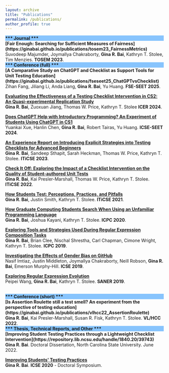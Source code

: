 ```yaml
---
layout: archive
title: "Publications"
permalink: /publications/
author_profile: true
---
```


<div style="background-color: #87C4FD"><b>*** Journal ***</b></div>
<b>[Fair Enough: Searching for Sufficient Measures of Fairness](https://ginabai.github.io/publications/tosem23_FairnessMetrics)</b> <br>
Suvodeep Majumder, Joymallya Chakraborty, <strong>Gina R. Bai</strong>, Kathryn T. Stolee, Tim Menzies. <b>TOSEM 2023</b>.

<br>
<div style="background-color: #87C4FD"><b>*** Conference (full) ***</b></div>
<b>[A Comparative Study on ChatGPT and Checklist as Support Tools for Unit Testing Education](https://ginabai.github.io/publications/fseseet25_ChatGPTvsChecklist)</b> <br>
Zihan Fang, Jiliang Li, Anda Liang, <strong>Gina R. Bai</strong>, Yu Huang. <b>FSE-SEET 2025</b>.

<b>[Evaluating the Effectiveness of a Testing Checklist Intervention in CS2: An Quasi-experimental Replication Study](https://ginabai.github.io/publications/icer24_ChecklistInCS2)</b> <br>
<strong>Gina R. Bai</strong>, Zuoxuan Jiang, Thomas W. Price, Kathryn T. Stolee <b>ICER 2024</b>.

<b>[Does ChatGPT Help with Introductory Programming? An Experiment of Students Using ChatGPT in CS1](https://ginabai.github.io/publications/icseseet24_ChatGPTinIntro)</b> <br>
Yuankai Xue, Hanlin Chen, <strong>Gina R. Bai</strong>, Robert Tairas, Yu Huang. <b>ICSE-SEET 2024</b>.

<b>[An Experience Report on Introducing Explicit Strategies into Testing Checklists for Advanced Beginners](https://ginabai.github.io/publications/iticse23_ETSChecklist)</b> <br>
<strong>Gina R. Bai</strong>, Sandeep Sthapit, Sarah Heckman, Thomas W. Price, Kathryn T. Stolee. <b>ITiCSE 2023</b>.

<b>[Check It Off: Exploring the Impact of a Checklist Intervention on the Quality of Student-authored Unit Tests](https://ginabai.github.io/publications/iticse22_TestingChecklist)</b> <br>
<strong>Gina R. Bai</strong>, Kai Presler-Marshall, Thomas W. Price, Kathryn T. Stolee. <b>ITiCSE 2022</b>.

<b>[How Students Test: Perceptions, Practices, and Pitfalls](https://ginabai.github.io/publications/iticse21_TestingPerformance)</b> <br>
<strong>Gina R. Bai</strong>, Justin Smith, Kathryn T. Stolee. <b>ITiCSE 2021</b>.

<b>[How Graduate Computing Students Search When Using an Unfamiliar Programming Language](https://ginabai.github.io/publications/icpc20_VBACodeSearch)</b> <br>
<strong>Gina R. Bai</strong>, Joshua Kayani, Kathryn T. Stolee. <b>ICPC 2020</b>.

<b>[Exploring Tools and Strategies Used During Regular Expression Composition Tasks](https://ginabai.github.io/publications/icpc19_RegexVideo)</b> <br>
<strong>Gina R. Bai</strong>, Brian Clee, Nischal Shrestha, Carl Chapman, Cimone Wright, Kathryn T. Stolee. <b>ICPC 2019</b>.

<b>[Investigating the Effects of Gender Bias on GitHub](https://ginabai.github.io/publications/icse19_GenderBias)</b> <br>
Nasif Imtiaz, Justin Middleton, Joymallya Chakraborty, Neill Robson, <strong>Gina R. Bai</strong>, Emerson Murphy-Hill. <b>ICSE 2019</b>.

<b>[Exploring Regular Expression Evolution](https://ginabai.github.io/publications/saner19_RegexEvolution)</b> <br>
Peipei Wang, <strong>Gina R. Bai</strong>, Kathryn T. Stolee. <b>SANER 2019</b>.

<br>
<div style="background-color: #87C4FD"><b>*** Conference (short) ***</b></div>
<b>[Is Assertion Roulette still a test smell? An experiment from the perspective of testing education](https://ginabai.github.io/publications/vlhcc22_AssertionRoulette)</b> <br>
<strong>Gina R. Bai</strong>, Kai Presler-Marshall, Susan R. Fisk, Kathryn T. Stolee. <b>VL/HCC 2022</b>.

<br>
<div style="background-color: #87C4FD"><b>*** Thesis, Technical Reports, and Other ***</b></div>
<b>[Improving Student Testing Practices through a Lightweight Checklist Intervention](https://repository.lib.ncsu.edu/handle/1840.20/39743)</b> <br>
<strong>Gina R. Bai</strong>. Doctoral Dissertation, North Carolina State University. June 2022.

<b>[Improving Students' Testing Practices](https://ginabai.github.io/publications/icse20_DocSym)</b> <br>
<strong>Gina R. Bai</strong>. <b>ICSE 2020</b> - Doctoral Symposium.
